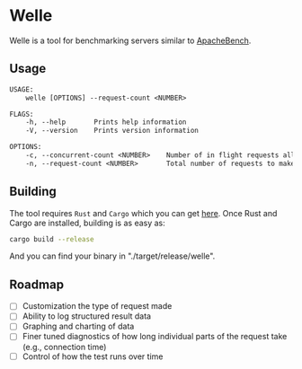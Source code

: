 # Welle

Welle is a tool for benchmarking servers similar to [ApacheBench](https://httpd.apache.org/docs/2.4/programs/ab.html).

## Usage

```txt
USAGE:
    welle [OPTIONS] --request-count <NUMBER>

FLAGS:
    -h, --help       Prints help information
    -V, --version    Prints version information

OPTIONS:
    -c, --concurrent-count <NUMBER>    Number of in flight requests allowed at a time.
    -n, --request-count <NUMBER>       Total number of requests to make
```

## Building

The tool requires `Rust` and `Cargo` which you can get [here](https://rustup.rs/). Once Rust and Cargo are installed, building is as easy as:

```bash
cargo build --release
```

And you can find your binary in "./target/release/welle".

## Roadmap

* [ ] Customization the type of request made
* [ ] Ability to log structured result data
* [ ] Graphing and charting of data
* [ ] Finer tuned diagnostics of how long individual parts of the request take (e.g., connection time)
* [ ] Control of how the test runs over time

